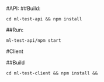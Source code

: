 #API:
##Build:

`cd ml-test-api && npm install`

##Run:

`ml-test-api/npm start` 

#Client

##Build

`cd ml-test-client && npm install && `